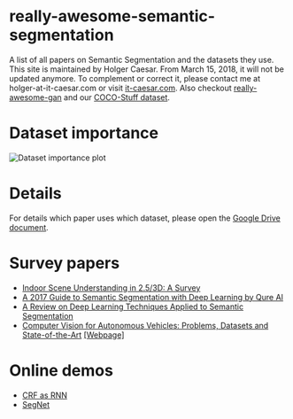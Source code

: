 # really-awesome-semantic-segmentation
A list of all papers on Semantic Segmentation and the datasets they use.
This site is maintained by Holger Caesar. From March 15, 2018, it will not be updated anymore.
To complement or correct it, please contact me at holger-at-it-caesar.com or visit [it-caesar.com](http://www.it-caesar.com). Also checkout [really-awesome-gan](https://github.com/nightrome/really-awesome-gan) and our [COCO-Stuff dataset](https://github.com/nightrome/cocostuff).

# Dataset importance
![Dataset importance plot](http://www.it-caesar.com/github/Dataset_importance.png?raw=true "Dataset importance plot")

# Details
For details which paper uses which dataset, please open the [Google Drive document](https://docs.google.com/spreadsheets/d/1r1PNqpcNyo3E8enQdBz-zze7nMiOUd4lb890WPh7aII/edit?usp=sharing).

# Survey papers
- [Indoor Scene Understanding in 2.5/3D: A Survey](https://arxiv.org/abs/1803.03352)
- [A 2017 Guide to Semantic Segmentation with Deep Learning by Qure AI](http://blog.qure.ai/notes/semantic-segmentation-deep-learning-review)
- [A Review on Deep Learning Techniques Applied to Semantic Segmentation](https://arxiv.org/abs/1704.06857)
- [Computer Vision for Autonomous Vehicles: Problems, Datasets and State-of-the-Art](https://arxiv.org/abs/1704.05519) [[Webpage]](http://www.cvlibs.net/projects/autonomous_vision_survey/)

# Online demos
- [CRF as RNN](http://www.robots.ox.ac.uk/~szheng/crfasrnndemo)
- [SegNet](http://mi.eng.cam.ac.uk/projects/segnet/demo.php#demo)
